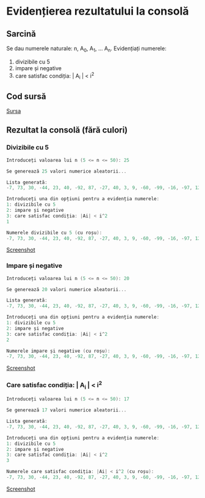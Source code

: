 # Evidențierea rezultatului la consolă
## Sarcină
Se dau numerele naturale: n, A<sub>0</sub>, A<sub>1</sub>, ... A<sub>n</sub>. Evidențiați numerele:
1. divizibile cu 5
2. impare și negative
3. care satisfac condiția: | A<sub>i</sub> | < i<sup>2</sup>
## Cod sursă
[Sursa](main.c)
## Rezultat la consolă (fără culori)
### Divizibile cu 5
```c
Introduceți valoarea lui n (5 <= n <= 50): 25

Se generează 25 valori numerice aleatorii...

Lista generată:
-7, 73, 30, -44, 23, 40, -92, 87, -27, 40, 3, 9, -60, -99, -16, -97, 12, -10, -79, 79, 67, -93, -85, -28, 94

Introduceți una din opțiuni pentru a evidenția numerele:
1: divizibile cu 5
2: impare și negative
3: care satisfac condiția: |Ai| < i^2
1

Numerele divizibile cu 5 (cu roșu):
-7, 73, 30, -44, 23, 40, -92, 87, -27, 40, 3, 9, -60, -99, -16, -97, 12, -10, -79, 79, 67, -93, -85, -28, 94
```
[Screenshot](https://cloudup.com/c_ojgRlG4HZ)
### Impare și negative
```c
Introduceți valoarea lui n (5 <= n <= 50): 20

Se generează 20 valori numerice aleatorii...

Lista generată:
-7, 73, 30, -44, 23, 40, -92, 87, -27, 40, 3, 9, -60, -99, -16, -97, 12, -10, -79, 79

Introduceți una din opțiuni pentru a evidenția numerele:
1: divizibile cu 5
2: impare și negative
3: care satisfac condiția: |Ai| < i^2
2

Numerele impare și negative (cu roșu):
-7, 73, 30, -44, 23, 40, -92, 87, -27, 40, 3, 9, -60, -99, -16, -97, 12, -10, -79, 79
```
[Screenshot](https://cloudup.com/ciGuD4o8MRR)
### Care satisfac condiția: | A<sub>i</sub> | < i<sup>2</sup>
```c
Introduceți valoarea lui n (5 <= n <= 50): 17

Se generează 17 valori numerice aleatorii...

Lista generată:
-7, 73, 30, -44, 23, 40, -92, 87, -27, 40, 3, 9, -60, -99, -16, -97, 12

Introduceți una din opțiuni pentru a evidenția numerele:
1: divizibile cu 5
2: impare și negative
3: care satisfac condiția: |Ai| < i^2
3

Numerele care satisfac condiția: |Ai| < i^2 (cu roșu):
-7, 73, 30, -44, 23, 40, -92, 87, -27, 40, 3, 9, -60, -99, -16, -97, 12
```
[Screenshot](https://cloudup.com/cvXmcrz1-Kt)
